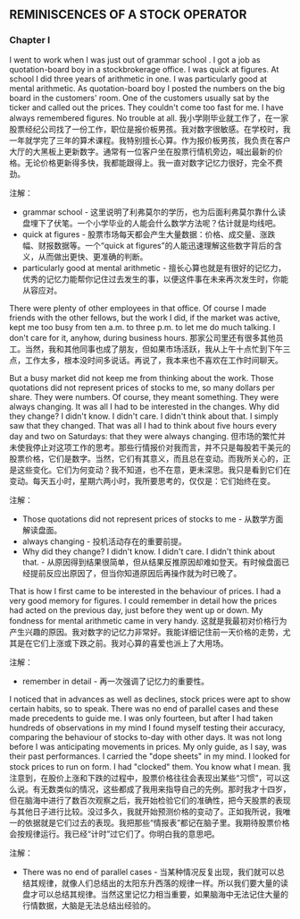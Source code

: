 ## REMINISCENCES OF A STOCK OPERATOR
### Chapter I
I went to work when I was just out of grammar school . I got a job as quotation-board boy in a stockbrokerage office. I was quick at figures. At school I did three years of arithmetic in one. I was particularly good at mental arithmetic. As quotation-board boy I posted the numbers on the big board in the customers' room. One of the customers usually sat by the ticker and called out the prices. They couldn't come too fast for me. I have always remembered figures. No trouble at all. 
我小学刚毕业就工作了，在一家股票经纪公司找了一份工作，职位是报价板男孩。我对数字很敏感。在学校时，我一年就学完了三年的算术课程。我特别擅长心算。作为报价板男孩，我负责在客户大厅的大黑板上更新数字。通常有一位客户坐在股票行情机旁边，喊出最新的价格。无论价格更新得多快，我都能跟得上。我一直对数字记忆力很好，完全不费劲。

注解：
- grammar school - 这里说明了利弗莫尔的学历，也为后面利弗莫尔靠什么读盘埋下了伏笔。一个小学毕业的人能会什么数学方法呢？估计就是均线吧。
- quick at figures - 股票市场每天都会产生大量数据：价格、成交量、涨跌幅、财报数据等。一个“quick at figures”的人能迅速理解这些数字背后的含义，从而做出更快、更准确的判断。
- particularly good at mental arithmetic - 擅长心算也就是有很好的记忆力，优秀的记忆力能帮你记住过去发生的事，以便这件事在未来再次发生时，你能从容应对。

There were plenty of other employees in that office. Of course I made friends with the other fellows, but the work I did, if the market was active, kept me too busy from ten a.m. to three p.m. to let me do much talking. I don't care for it, anyhow, during business hours. 那家公司里还有很多其他员工。当然，我和其他同事也成了朋友，但如果市场活跃，我从上午十点忙到下午三点，工作太多，根本没时间多说话。再说了，我本来也不喜欢在工作时间聊天。

But a busy market did not keep me from thinking about the work. Those quotations did not represent prices of stocks to me, so many dollars per share. They were numbers. Of course, they meant something. They were always changing. It was all I had to be interested in the changes. Why did they change? I didn't know. I didn't care. I didn't think about that. I simply saw that they changed. That was all I had to think about five hours every day and two on Saturdays: that they were always changing. 但市场的繁忙并未使我停止对这项工作的思考。那些行情报价对我而言，并不只是每股若干美元的股票价格，它们是数字。当然，它们有其意义，而且总在变动。而我所关心的，正是这些变化。它们为何变动？我不知道，也不在意，更未深思。我只是看到它们在变动。每天五小时，星期六两小时，我所要思考的，仅仅是：它们始终在变。

注解：
- Those quotations did not represent prices of stocks to me - 从数学方面解读盘面。
- always changing - 投机活动存在的重要前提。
- Why did they change? I didn't know. I didn't care. I didn't think about that. - 从原因得到结果很简单，但从结果反推原因却难如登天。有时候盘面已经提前反应出原因了，但当你知道原因后再操作就为时已晚了。

That is how I first came to be interested in the behaviour of prices. I had a very good memory for figures. I could remember in detail how the prices had acted on the previous day, just before they went up or down. My fondness for mental arithmetic came in very handy. 这就是我最初对价格行为产生兴趣的原因。我对数字的记忆力非常好。我能详细记住前一天价格的走势，尤其是在它们上涨或下跌之前。我对心算的喜爱也派上了大用场。

注解：
- remember in detail - 再一次强调了记忆力的重要性。

I noticed that in advances as well as declines, stock prices were apt to show certain habits, so to speak. There was no end of parallel cases and these made precedents to guide me. I was only fourteen, but after I had taken hundreds of observations in my mind I found myself testing their accuracy, comparing the behaviour of stocks to-day with other days. It was not long before I was anticipating movements in prices. My only guide, as I say, was their past performances. I carried the "dope sheets" in my mind. I looked for stock prices to run on form. I had "clocked" them. You know what I mean. 我注意到，在股价上涨和下跌的过程中，股票价格往往会表现出某些“习惯”，可以这么说。有无数类似的情况，这些都成了我用来指导自己的先例。那时我才十四岁，但在脑海中进行了数百次观察之后，我开始检验它们的准确性，把今天股票的表现与其他日子进行比较。没过多久，我就开始预测价格的变动了。正如我所说，我唯一的依据就是它们过去的表现。我把那些“情报表”都记在脑子里。我期待股票价格会按规律运行。我已经“计时”过它们了。你明白我的意思吧。

注解：
- There was no end of parallel cases - 当某种情况反复出现，我们就可以总结其规律，就像人们总结出的太阳东升西落的规律一样。所以我们要大量的读盘才可以总结其规律。当然这里记忆力相当重要，如果脑海中无法记住大量的行情数据，大脑是无法总结出经验的。
